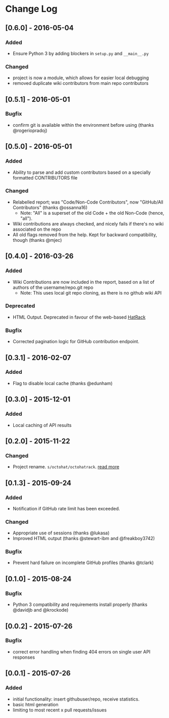 # Change Log

## [0.6.0] - 2016-05-04
### Added
 - Ensure Python 3 by adding blockers in `setup.py` and `__main__.py`

### Changed
 - project is now a module, which allows for easier local debugging
 - removed duplicate wiki contributors from main repo contributors

## [0.5.1] - 2016-05-01
### Bugfix
 - confirm git is available within the environment before using (thanks @rogeriopradoj)


## [0.5.0] - 2016-05-01
### Added
 - Ability to parse and add custom contributors based on a specially formatted CONTRIBUTORS file

### Changed
 - Relabelled report; was "Code/Non-Code Contributors", now "GitHub/All Contributors" (thanks @ossanna16)
   - Note: "All" is a superset of the old Code + the old Non-Code (hence, "all").
 - Wiki contributions are always checked, and nicely fails if there's no wiki associated on the repo
 - All old flags removed from the help. Kept for backward compatibility, though (thanks @mjec)

## [0.4.0] - 2016-03-26
### Added
  - Wiki Contributions are now included in the report, based on a list of authors of the username/repo.git repo
    - Note: This uses local git repo cloning, as there is no github wiki API

### Deprecated
 - HTML Output. Deprecated in favour of the web-based [HatRack](https://labhr.github.io/hatrack/)

### Bugfix
 - Corrected pagination logic for GitHub contribution endpoint.

## [0.3.1] - 2016-02-07
### Added
 - Flag to disable local cache (thanks @edunham)

## [0.3.0] - 2015-12-01
### Added
 - Local caching of API results

## [0.2.0] - 2015-11-22
### Changed
 - Project rename. `s/octohat/octohatrack`. [read more](http://glasnt.com/blog/2015/11/21/goodbye-octohat.html)

## [0.1.3] - 2015-09-24
### Added
 - Notification if GitHub rate limit has been exceeded.
### Changed
 - Appropriate use of sessions (thanks @lukasa)
 - Improved HTML output (thanks @stewart-ibm and @freakboy3742)
### Bugfix
 - Prevent hard failure on incomplete GitHub profiles (thanks @tclark)

## [0.1.0] - 2015-08-24
### Bugfix
 - Python 3 compatibility and requirements install properly (thanks @davidjb and @krockode)

## [0.0.2] - 2015-07-26
### Bugfix
 - correct error handling when finding 404 errors on single user API responses

## [0.0.1] - 2015-07-26
### Added
 - initial functionality: insert githubuser/repo, receive statistics.
 - basic html generation
 - limiting to most recent x pull requests/issues

